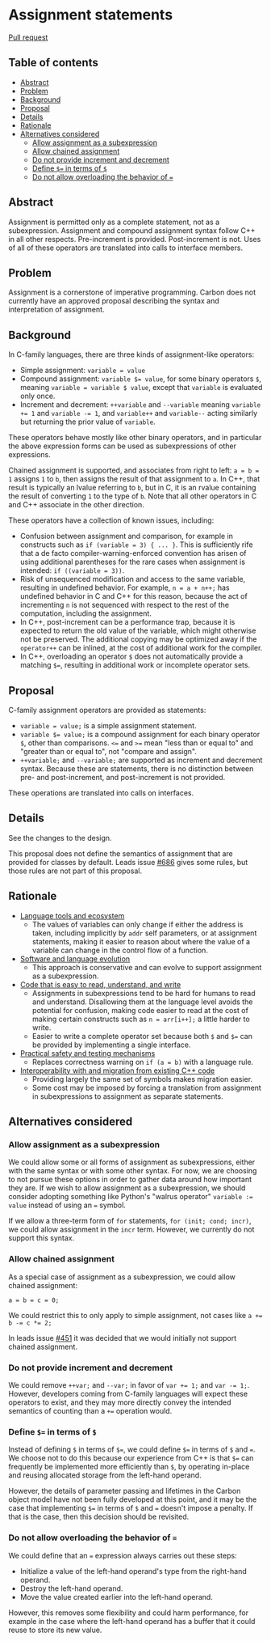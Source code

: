 # Assignment statements

<!--
Part of the Carbon Language project, under the Apache License v2.0 with LLVM
Exceptions. See /LICENSE for license information.
SPDX-License-Identifier: Apache-2.0 WITH LLVM-exception
-->

[Pull request](https://github.com/carbon-language/carbon-lang/pull/2511)

<!-- toc -->

## Table of contents

-   [Abstract](#abstract)
-   [Problem](#problem)
-   [Background](#background)
-   [Proposal](#proposal)
-   [Details](#details)
-   [Rationale](#rationale)
-   [Alternatives considered](#alternatives-considered)
    -   [Allow assignment as a subexpression](#allow-assignment-as-a-subexpression)
    -   [Allow chained assignment](#allow-chained-assignment)
    -   [Do not provide increment and decrement](#do-not-provide-increment-and-decrement)
    -   [Define `$=` in terms of `$`](#define--in-terms-of-)
    -   [Do not allow overloading the behavior of `=`](#do-not-allow-overloading-the-behavior-of-)

<!-- tocstop -->

## Abstract

Assignment is permitted only as a complete statement, not as a subexpression.
Assignment and compound assignment syntax follow C++ in all other respects.
Pre-increment is provided. Post-increment is not. Uses of all of these operators
are translated into calls to interface members.

## Problem

Assignment is a cornerstone of imperative programming. Carbon does not currently
have an approved proposal describing the syntax and interpretation of
assignment.

## Background

In C-family languages, there are three kinds of assignment-like operators:

-   Simple assignment: `variable = value`
-   Compound assignment: `variable $= value`, for some binary operators `$`,
    meaning `variable = variable $ value`, except that `variable` is evaluated
    only once.
-   Increment and decrement: `++variable` and `--variable` meaning
    `variable += 1` and `variable -= 1`, and `variable++` and `variable--`
    acting similarly but returning the prior value of `variable`.

These operators behave mostly like other binary operators, and in particular the
above expression forms can be used as subexpressions of other expressions.

Chained assignment is supported, and associates from right to left: `a = b = 1`
assigns `1` to `b`, then assigns the result of that assignment to `a`. In C++,
that result is typically an lvalue referring to `b`, but in C, it is an rvalue
containing the result of converting `1` to the type of `b`. Note that all other
operators in C and C++ associate in the other direction.

These operators have a collection of known issues, including:

-   Confusion between assignment and comparison, for example in constructs such
    as `if (variable = 3) { ... }`. This is sufficiently rife that a de facto
    compiler-warning-enforced convention has arisen of using additional
    parentheses for the rare cases when assignment is intended:
    `if ((variable = 3))`.
-   Risk of unsequenced modification and access to the same variable, resulting
    in undefined behavior. For example, `n = a + n++;` has undefined behavior in
    C and C++ for this reason, because the act of incrementing `n` is not
    sequenced with respect to the rest of the computation, including the
    assignment.
-   In C++, post-increment can be a performance trap, because it is expected to
    return the old value of the variable, which might otherwise not be
    preserved. The additional copying may be optimized away if the `operator++`
    can be inlined, at the cost of additional work for the compiler.
-   In C++, overloading an operator `$` does not automatically provide a
    matching `$=`, resulting in additional work or incomplete operator sets.

## Proposal

C-family assignment operators are provided as statements:

-   `variable = value;` is a simple assignment statement.
-   `variable $= value;` is a compound assignment for each binary operator `$`,
    other than comparisons. `<=` and `>=` mean "less than or equal to" and
    "greater than or equal to", not "compare and assign".
-   `++variable;` and `--variable;` are supported as increment and decrement
    syntax. Because these are statements, there is no distinction between pre-
    and post-increment, and post-increment is not provided.

These operations are translated into calls on interfaces.

## Details

See the changes to the design.

This proposal does not define the semantics of assignment that are provided for
classes by default. Leads issue
[#686](https://github.com/carbon-language/carbon-lang/issues/686) gives some
rules, but those rules are not part of this proposal.

## Rationale

-   [Language tools and ecosystem](/docs/project/goals.md#language-tools-and-ecosystem)
    -   The values of variables can only change if either the address is taken,
        including implicitly by `addr` self parameters, or at assignment
        statements, making it easier to reason about where the value of a
        variable can change in the control flow of a function.
-   [Software and language evolution](/docs/project/goals.md#software-and-language-evolution)
    -   This approach is conservative and can evolve to support assignment as a
        subexpression.
-   [Code that is easy to read, understand, and write](/docs/project/goals.md#code-that-is-easy-to-read-understand-and-write)
    -   Assignments in subexpressions tend to be hard for humans to read and
        understand. Disallowing them at the language level avoids the potential
        for confusion, making code easier to read at the cost of making certain
        constructs such as `n = arr[i++];` a little harder to write.
    -   Easier to write a complete operator set because both `$` and `$=` can be
        provided by implementing a single interface.
-   [Practical safety and testing mechanisms](/docs/project/goals.md#practical-safety-and-testing-mechanisms)
    -   Replaces correctness warning on `if (a = b)` with a language rule.
-   [Interoperability with and migration from existing C++ code](/docs/project/goals.md#interoperability-with-and-migration-from-existing-c-code)
    -   Providing largely the same set of symbols makes migration easier.
    -   Some cost may be imposed by forcing a translation from assignment in
        subexpressions to assignment as separate statements.

## Alternatives considered

### Allow assignment as a subexpression

We could allow some or all forms of assignment as subexpressions, either with
the same syntax or with some other syntax. For now, we are choosing to not
pursue these options in order to gather data around how important they are. If
we wish to allow assignment as a subexpression, we should consider adopting
something like Python's "walrus operator" `variable := value` instead of using
an `=` symbol.

If we allow a three-term form of `for` statements, `for (init; cond; incr)`, we
could allow assignment in the `incr` term. However, we currently do not support
this syntax.

### Allow chained assignment

As a special case of assignment as a subexpression, we could allow chained
assignment:

```
a = b = c = 0;
```

We could restrict this to only apply to simple assignment, not cases like
`a += b -= c *= 2;`

In leads issue [#451](https://github.com/carbon-language/carbon-lang/issues/451)
it was decided that we would initially not support chained assignment.

### Do not provide increment and decrement

We could remove `++var;` and `--var;` in favor of `var += 1;` and `var -= 1;`.
However, developers coming from C-family languages will expect these operators
to exist, and they may more directly convey the intended semantics of counting
than a `+=` operation would.

### Define `$=` in terms of `$`

Instead of defining `$` in terms of `$=`, we could define `$=` in terms of `$`
and `=`. We choose not to do this because our experience from C++ is that `$=`
can frequently be implemented more efficiently than `$`, by operating in-place
and reusing allocated storage from the left-hand operand.

However, the details of parameter passing and lifetimes in the Carbon object
model have not been fully developed at this point, and it may be the case that
implementing `$=` in terms of `$` and `=` doesn't impose a penalty. If that is
the case, then this decision should be revisited.

### Do not allow overloading the behavior of `=`

We could define that an `=` expression always carries out these steps:

-   Initialize a value of the left-hand operand's type from the right-hand
    operand.
-   Destroy the left-hand operand.
-   Move the value created earlier into the left-hand operand.

However, this removes some flexibility and could harm performance, for example
in the case where the left-hand operand has a buffer that it could reuse to
store its new value.
